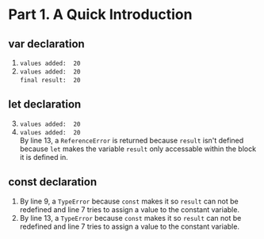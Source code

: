 # Part 1. A Quick Introduction

## var declaration 
1. `values added:  20`
2. `values added:  20`<br>`final result:  20`


## let declaration
3. `values added:  20`
4. `values added:  20`<br>By line 13, a `ReferenceError` is returned because `result` isn't defined because `let` makes the variable `result` only accessable within the block it is defined in.

## const declaration
1. By line 9, a `TypeError` because `const` makes it so `result` can not be redefined and line 7 tries to assign a value to the constant variable. 
2. By line 13, a `TypeError` because `const` makes it so `result` can not be redefined and line 7 tries to assign a value to the constant variable.